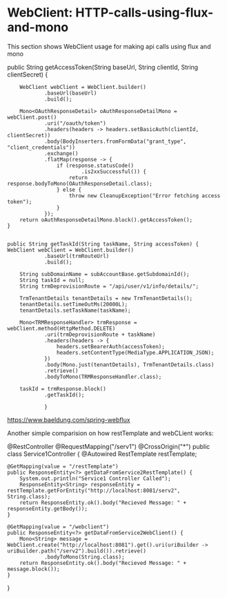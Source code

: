 # WebClient: HTTP-calls-using-flux-and-mono
This section shows WebClient usage for making api calls using flux and mono


public String getAccessToken(String baseUrl, String clientId, String clientSecret) {

        WebClient webClient = WebClient.builder()
                .baseUrl(baseUrl)
                .build();

        Mono<OAuthResponseDetail> oAuthResponseDetailMono = webClient.post()
                .uri("/oauth/token")
                .headers(headers -> headers.setBasicAuth(clientId, clientSecret))
                .body(BodyInserters.fromFormData("grant_type", "client_credentials"))
                .exchange()
                .flatMap(response -> {
                    if (response.statusCode()
                            .is2xxSuccessful()) {
                        return response.bodyToMono(OAuthResponseDetail.class);
                    } else {
                        throw new CleanupException("Error fetching access token");
                    }
                });
        return oAuthResponseDetailMono.block().getAccessToken();
    }
    
    
    public String getTaskId(String taskName, String accessToken) {
    WebClient webClient = WebClient.builder()
                .baseUrl(trmRouteUrl)
                .build();

        String subDomainName = subAccountBase.getSubdomainId();
        String taskId = null;
        String trmDeprovisionRoute = "/api/user/v1/info/details/";

        TrmTenantDetails tenantDetails = new TrmTenantDetails();
        tenantDetails.setTimeOutMs(20000L);
        tenantDetails.setTaskName(taskName);

        Mono<TRMResponseHandler> trmResponse = webClient.method(HttpMethod.DELETE)
                .uri(trmDeprovisionRoute + taskName)
                .headers(headers -> {
                    headers.setBearerAuth(accessToken);
                    headers.setContentType(MediaType.APPLICATION_JSON);
                })
                .body(Mono.just(tenantDetails), TrmTenantDetails.class)
                .retrieve()
                .bodyToMono(TRMResponseHandler.class);

        taskId = trmResponse.block()
                .getTaskId();
                
                }

https://www.baeldung.com/spring-webflux <br/>

Another simple comparision on how restTemplate and webCLient works:

@RestController
@RequestMapping("/serv1")
@CrossOrigin("*")
public class Service1Controller {
	@Autowired
	RestTemplate restTemplate;

	@GetMapping(value = "/restTemplate")
	public ResponseEntity<?> getDataFromService2RestTemplate() {
		System.out.println("Service1 Controller Called");
		ResponseEntity<String> responseEntity = restTemplate.getForEntity("http://localhost:8081/serv2", String.class);
		return ResponseEntity.ok().body("Recieved Message: " + responseEntity.getBody());
	}

	@GetMapping(value = "/webclient")
	public ResponseEntity<?> getDataFromService2WebClient() {
		Mono<String> message = WebClient.create("http://localhost:8081").get().uri(uriBuilder -> uriBuilder.path("/serv2").build()).retrieve()
				.bodyToMono(String.class);
		return ResponseEntity.ok().body("Recieved Message: " + message.block());
	}
}

